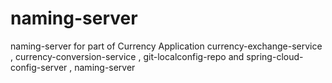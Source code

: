 # naming-server
naming-server for part of Currency Application currency-exchange-service , currency-conversion-service , git-localconfig-repo and spring-cloud-config-server , naming-server
